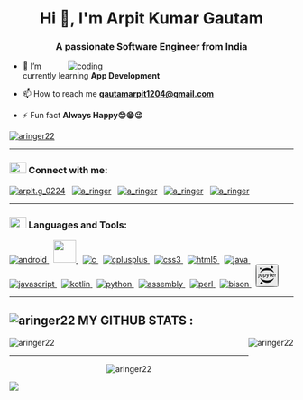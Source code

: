 <h1 align="center">Hi 👋, I'm Arpit Kumar Gautam</h1>
<h3 align="center">A passionate Software Engineer from India</h3>

<img align ="right" alt="coding" width="400" src="https://media.tenor.com/-UygBh3nnfEAAAAC/coding.gif">

- 🌱 I’m currently learning **App Development**

- 📫 How to reach me **gautamarpit1204@gmail.com**

- ⚡ Fun fact **Always Happy😊😁😉**

<p align="left"> <a href="https://github.com/aringer22/github-profile-trophy" ><img src="https://github-profile-trophy.vercel.app/?username=aringer22&theme=onedark&row=2&column=3" alt="aringer22" /></a> </p>

<hr>
<h3 align="left"> <img src = "https://static.vecteezy.com/system/resources/thumbnails/004/991/764/small/employees-teamwork-connection-logo-free-vector.jpg" height="20" width="30" /> Connect with me:</h3> 
<p align="left">
<a href="https://instagram.com/arpit.g_0224" target="blank"><img align="center" src="https://cdn.pixabay.com/photo/2016/08/09/17/52/instagram-1581266__340.jpg" alt="arpit.g_0224" height="40" width="50"  /></a>
&nbsp 
<a href="https://codeforces.com/profile/a_ringer" target="blank" ><img align="center" src="https://play-lh.googleusercontent.com/EkSlLWf2-04k5Y5F_MDLqoXPdo0TyZX3zKdCfsEUDqVB7INUypTOd6AVmkE_X7ej3JuR" alt="a_ringer" height="40" width="50" /></a>
&nbsp 
<a href="https://auth.geeksforgeeks.org/user/a_ringer22" target="blank"><img align="center" src="https://encrypted-tbn0.gstatic.com/images?q=tbn:ANd9GcTdVHUvpMzlUKnxGtZSXcZ1XXZLxfu9hqc8BB77sNTcGjSbiLhLlqRpntUZhk222DQV9UM&usqp=CAU" alt="a_ringer" height="40" width="50" /></a>
&nbsp 
<a href="https://www.interviewbit.com/profile/arpit-gautam_115" target="blank"><img align="center" src="https://i.ytimg.com/vi/4h9S5kvt_ko/hqdefault.jpg" alt="a_ringer" height="40" width="50" /></a> 
&nbsp 
<a href="https://www.linkedin.com/in/arpit-kumar-00989322a/" target="blank"><img align="center" src="https://www.citypng.com/public/uploads/preview/hd-linkedin-white-logo-transparent-background-31623962286lx7yrezhte.png" alt="a_ringer" height="40" width="50" /></a>
</p>

<hr>
<h3 align="left"> <img src="https://i.pinimg.com/736x/57/a3/6a/57a36a7b8656e8e291d39f72452a2829.jpg" height="20" width = "30" /> Languages and Tools:</h3>
<p align="left"> <a href="https://developer.android.com" target="_blank" rel="noreferrer"> <img src="https://techinfini.in/wp-content/uploads/2014/10/Android-PNG-Pic.png" alt="android" width="40" height="40"/> </a> 
&nbsp 
<a href="https://getbootstrap.com" target="_blank" rel="noreferrer"> <img src="https://upload.wikimedia.org/wikipedia/commons/thumb/b/b2/Bootstrap_logo.svg/800px-Bootstrap_logo.svg.png" width="40" height="40"/> </a> 
&nbsp 
<a href="https://www.cprogramming.com/" target="_blank" rel="noreferrer"> <img src="https://i.pinimg.com/originals/6e/46/e7/6e46e7dbe2bb73dacc055e5dbd85c3ad.png" alt="c" width="40" height="40"/> </a> 
&nbsp 
<a href="https://www.w3schools.com/cpp/" target="_blank" rel="noreferrer"> <img src="https://www.shutterstock.com/image-vector/emblem-c-plus-programming-language-260nw-1764554240.jpg" alt="cplusplus" width="40" height="40"/> </a> 
&nbsp 
<a href="https://www.w3schools.com/css/" target="_blank" rel="noreferrer"> <img src="https://encrypted-tbn0.gstatic.com/images?q=tbn:ANd9GcT6mlwfEVudrjZj84fqMmvpGcGyfV-GQBQ_tHolMJYYlg&s" alt="css3" width="40" height="40"/> </a>
&nbsp 
<a href="https://www.w3.org/html/" target="_blank" rel="noreferrer"> <img src="https://upload.wikimedia.org/wikipedia/commons/thumb/6/61/HTML5_logo_and_wordmark.svg/1200px-HTML5_logo_and_wordmark.svg.png" alt="html5" width="40" height="40"/> </a> 
&nbsp 
<a href="https://www.java.com" target="_blank" rel="noreferrer"> <img src="https://c8.alamy.com/comp/2CFJA0C/java-programming-2CFJA0C.jpg" alt="java" width="40" height="40"/> </a> 
&nbsp 
<a href="https://developer.mozilla.org/en-US/docs/Web/JavaScript" target="_blank" rel="noreferrer"> <img src="https://encrypted-tbn0.gstatic.com/images?q=tbn:ANd9GcRMb1lWBka_6gJ1svLjBi8EgLGX2h5OnumGpg&usqp=CAU" alt="javascript" width="40" height="40"/> </a> 
&nbsp 
<a href="https://kotlinlang.org" target="_blank" rel="noreferrer"> <img src="https://www.vectorlogo.zone/logos/kotlinlang/kotlinlang-icon.svg" alt="kotlin" width="40" height="40"/> </a> 
&nbsp 
<a href="https://www.python.org" target="_blank" rel="noreferrer"> <img src="https://1000logos.net/wp-content/uploads/2020/08/Python-Emblem.jpg" alt="python" width="40" height="40"/> </a> 
&nbsp 
<a href="https://riscv.org/" target="_blank" rel="noreferrer"> <img src="https://riscv.org/wp-content/uploads/2020/10/RISCV_GlobalForum_2020_PromoGraphics_SchedIcon.png" alt="assembly" width="40" height="40"/> </a> 
&nbsp 
<a href="https://www.perl.org/" target="_blank" rel="noreferrer"> <img src="https://encrypted-tbn0.gstatic.com/images?q=tbn:ANd9GcT9AnC9xsAtaITrNmTSn5SCQSO8-aO5zJF5fA&usqp=CAU" alt="perl" width="40" height="40"/> </a> 
&nbsp 
<a href="https://en.wikipedia.org/wiki/GNU_Bison" target="_blank" rel="noreferrer"> <img src="https://samskalicky.files.wordpress.com/2014/01/heckert_gnu_white.png?w=640" alt="bison" width="40" height="40"/> </a> 
&nbsp 
 <a href="https://jupyter.org/" target="_blank" rel="noreferrer"> <img src="jupyter-notebook2.png" alt="bison" width="40" height="40"/> </a> 
</p>


<hr>
<h2> <img src="https://png.pngtree.com/element_our/20190601/ourmid/pngtree-beautiful-trophy-image_1326111.jpg" alt="aringer22" height="30" width="30" /> MY GITHUB STATS : </h1>
<p id="stat"> <img  src="https://github-readme-stats.vercel.app/api/top-langs?username=aringer22&show_icons=true&locale=en&layout=compact&langs_count=12&bg_color=0,000000,130F40&text_color=D3D3D3" alt="aringer22" height="170" align="right"/>
</p>

<p align="left"><img  src="https://github-readme-stats.vercel.app/api?username=aringer22&show_icons=true&locale=en&title_color=7A7ADB&icon_color=2234AE&text_color=D3D3D3&bg_color=0,000000,F84219" alt="aringer22" height="170" /></p>
<hr>
<p align="center"><img align="center" src="https://github-readme-streak-stats.herokuapp.com/?user=aringer22&show_icons=true&theme=dark" alt="aringer22" width="650" /></p>
<img src="https://img.shields.io/github/followers/aringer22.svg?style=social&amp;label=Follow" style="max-width: 100%;" />
